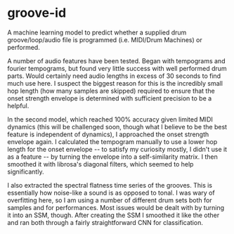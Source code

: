 # groove-id
A machine learning model to predict whether a supplied drum groove/loop/audio file is programmed (i.e. MIDI/Drum Machines) or performed.

A number of audio features have been tested. Began with tempograms and fourier tempograms, but found very little success with well performed drum parts.
Would certainly need audio lengths in excess of 30 seconds to find much use here. I suspect the biggest reason for this is the incredibly small hop length
(how many samples are skipped) required to ensure that the onset strength envelope is determined with sufficient precision to be a helpful.

In the second model, which reached 100% accuracy given limited MIDI dynamics (this will be challenged soon, though what I believe to be the best feature is
independent of dynamics), I approached the onset strength envelope again. I calculated the tempogram manually to use a lower hop length for the onset
envelope -- to satisfy my curiosity mostly, I didn't use it as a feature -- by turning the envelope into a self-similarity matrix. I then smoothed it with
librosa's diagonal filters, which seemed to help significantly. 

I also extracted the spectral flatness time series of the grooves. This is essentially how noise-like a sound is as opposed to tonal. I was wary of 
overfitting here, so I am using a number of different drum sets both for samples and for performances. Most issues would be dealt with by turning it
into an SSM, though. After creating the SSM I smoothed it like the other and ran both through a fairly straightforward CNN for classification.
